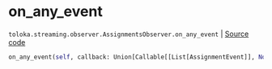 # on_any_event
`toloka.streaming.observer.AssignmentsObserver.on_any_event` | [Source code](https://github.com/Toloka/toloka-kit/blob/v1.1.4/src/streaming/observer.py#L378)

```python
on_any_event(self, callback: Union[Callable[[List[AssignmentEvent]], None], Callable[[List[AssignmentEvent]], Awaitable[None]]])
```

